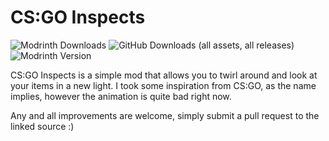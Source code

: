 <!-- modrinth_exclude.start -->
# CS:GO Inspects
![Modrinth Downloads](https://img.shields.io/modrinth/dt/EMaWKdSE?style=for-the-badge&logo=modrinth&color=%00AF5C&link=https%3A%2F%2Fmodrinth.com%2Fmod%2FEMaWKdSE) ![GitHub Downloads (all assets, all releases)](https://img.shields.io/github/downloads/maganoos/csgo-inspects/total?style=for-the-badge&logo=github&color=whitesmoke&link=https%3A%2F%2Fgithub.com%2Fmaganoos%2Fcsgo-inspects) ![Modrinth Version](https://img.shields.io/modrinth/v/EMaWKdSE?style=for-the-badge&logo=semver)
<!-- modrinth_exclude.end -->CS:GO Inspects is a simple mod that allows you to twirl around and look at your items in a new light. I took some inspiration from CS:GO, as the name implies, however the animation is quite bad right now.
Any and all improvements are welcome, simply submit a pull request to the linked source :)